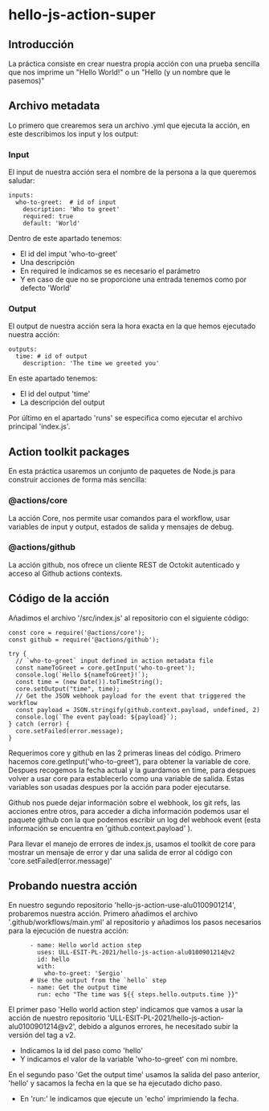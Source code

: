 # hello-js-action-super

## Introducción

La práctica consiste en crear nuestra propia acción con una prueba sencilla que nos imprime un "Hello World!" o un "Hello (y un nombre que le pasemos)"

## Archivo metadata

Lo primero que crearemos sera un archivo .yml que ejecuta la acción, en este describimos los input y los output:

### Input

El input de nuestra acción sera el nombre de la persona a la que queremos saludar:

```
inputs:
  who-to-greet:  # id of input
    description: 'Who to greet'
    required: true
    default: 'World'
```

Dentro de este apartado tenemos:
* El id del imput 'who-to-greet'
* Una descripción
* En required le indicamos se es necesario el parámetro
* Y en caso de que no se proporcione una entrada tenemos como por defecto 'World'

### Output

El output de nuestra acción sera la hora exacta en la que hemos ejecutado nuestra acción:

```
outputs:
  time: # id of output
    description: 'The time we greeted you'
```

En este apartado tenemos:
* El id del output 'time'
* La descripción del output

Por último en el apartado 'runs' se especifica como ejecutar el archivo principal 'index.js'.

## Action toolkit packages

En esta práctica usaremos un conjunto de paquetes de Node.js para construir acciones de forma más sencilla:

### @actions/core 

La acción Core, nos permite usar comandos para el workflow, usar variables de input y output, estados de salida y mensajes de debug.

### @actions/github

La acción github, nos ofrece un cliente REST de Octokit autenticado y acceso al Github actions contexts.

## Código de la acción

Añadimos el archivo '/src/index.js' al repositorio con el siguiente código:

```
const core = require('@actions/core');
const github = require('@actions/github');

try {
  // `who-to-greet` input defined in action metadata file
  const nameToGreet = core.getInput('who-to-greet');
  console.log(`Hello ${nameToGreet}!`);
  const time = (new Date()).toTimeString();
  core.setOutput("time", time);
  // Get the JSON webhook payload for the event that triggered the workflow
  const payload = JSON.stringify(github.context.payload, undefined, 2)
  console.log(`The event payload: ${payload}`);
} catch (error) {
  core.setFailed(error.message);
}
```

Requerimos core y github en las 2 primeras lineas del código.
Primero hacemos core.getInput('who-to-greet'), para obtener la variable de core.
Despues recogemos la fecha actual y la guardamos en time, para despues volver a usar core para establecerlo como una variable de salida.
Estas variables son usadas despues por la acción para poder ejecutarse.

Github nos puede dejar información sobre el webhook, los git refs, las acciones entre otros, para acceder a dicha información podemos usar el paquete github con la que podemos escribir un log del webhook event (esta información se encuentra en 'github.context.payload' ).

Para llevar el manejo de errores de index.js, usamos el toolkit de core para mostrar un mensaje de error y dar una salida de error al código con 'core.setFailed(error.message)'


## Probando nuestra acción

En nuestro segundo repositorio 'hello-js-action-use-alu0100901214', probaremos nuestra acción.
Primero añadimos el archivo '.github/workflows/main.yml' al repositorio y añadimos los pasos necesarios para la ejecución de nuestra acción:

```
      - name: Hello world action step
        uses: ULL-ESIT-PL-2021/hello-js-action-alu0100901214@v2
        id: hello
        with:
          who-to-greet: 'Sergio'
      # Use the output from the `hello` step
      - name: Get the output time
        run: echo "The time was ${{ steps.hello.outputs.time }}"
```

El primer paso 'Hello world action step' indicamos que vamos a usar la acción de nuestro repositorio 'ULL-ESIT-PL-2021/hello-js-action-alu0100901214@v2', debido a algunos errores, he necesitado subir la versión del tag a v2.
* Indicamos la id del paso como 'hello'
* Y indicamos el valor de la variable 'who-to-greet' con mi nombre.

En el segundo paso 'Get the output time' usamos la salida del paso anterior, 'hello' y sacamos la fecha en la que se ha ejecutado dicho paso.
* En 'run:' le indicamos que ejecute un 'echo' imprimiendo la fecha.



